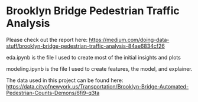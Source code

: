 # Brooklyn Bridge Pedestrian Traffic Analysis

Please check out the report here: https://medium.com/doing-data-stuff/brooklyn-bridge-pedestrian-traffic-analysis-84ae6834cf26

eda.ipynb is the file I used to create most of the initial insights and plots

modeling.ipynb is the file I used to create features, the model, and explainer.

The data used in this project can be found here: https://data.cityofnewyork.us/Transportation/Brooklyn-Bridge-Automated-Pedestrian-Counts-Demons/6fi9-q3ta
